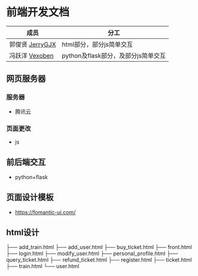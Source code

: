 # 前端开发文档
| 成员                                           | 分工             |
| ---------------------------------------------- | ---------------- |
| 郭俊贤 [JerryGJX](https://github.com/JerryGJX) | html部分，部分js简单交互 |
| 冯跃洋 [Vexoben](https://github.com/Vexoben)   | python及flask部分，及部分js简单交互 |


## 网页服务器
### 服务器
- 腾讯云

### 页面更改
- js

## 前后端交互
- python+flask

## 页面设计模板
- https://fomantic-ui.com/

## html设计
├── add_train.html
├── add_user.html
├── buy_ticket.html
├── front.html
├── login.html
├── modify_user.html
├── personal_profile.html
├── query_ticket.html
├── refund_ticket.html
├── register.html
├── ticket.html
├── train.html
└── user.html
